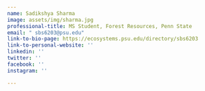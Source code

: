 ```yaml
---
name: Sadikshya Sharma
image: assets/img/sharma.jpg
professional-title: MS Student, Forest Resources, Penn State
email: " sbs6203@psu.edu"
link-to-bio-page: https://ecosystems.psu.edu/directory/sbs6203
link-to-personal-website: ''
linkedin: ''
twitter: ''
facebook: ''
instagram: ''

---
```

